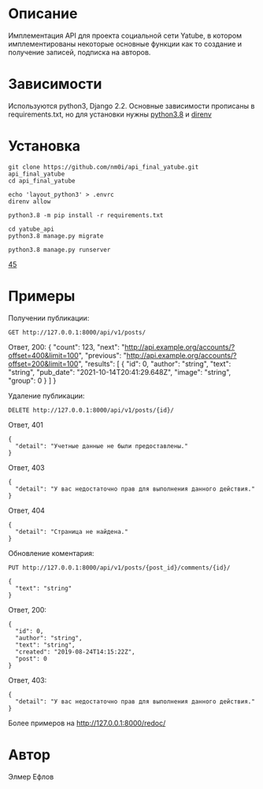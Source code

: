 Описание
========

Имплементация  API  для  проекта  социальной сети  Yatube,  в  котором
имплементированы  некоторые   основные  функции  как  то   создание  и
получение записей, подписка на авторов.

Зависимости
===========

Используются python3, Django 2.2. Основные зависимости прописаны в
requirements.txt, но для установки нужны [python3.8](python.org) и
[direnv](https://direnv.net/)

Установка
=========

    git clone https://github.com/nm0i/api_final_yatube.git api_final_yatube
    cd api_final_yatube

    echo 'layout_python3' > .envrc
    direnv allow

    python3.8 -m pip install -r requirements.txt

    cd yatube_api
    python3.8 manage.py migrate

    python3.8 manage.py runserver

[45](123)

Примеры
=======

Получении публикации:

    GET http://127.0.0.1:8000/api/v1/posts/

Ответ, 200:
    {
      "count": 123,
      "next": "http://api.example.org/accounts/?offset=400&limit=100",
      "previous": "http://api.example.org/accounts/?offset=200&limit=100",
      "results": [
        {
          "id": 0,
          "author": "string",
          "text": "string",
          "pub_date": "2021-10-14T20:41:29.648Z",
          "image": "string",
          "group": 0
        }
      ]
    }

Удаление публикации:

    DELETE http://127.0.0.1:8000/api/v1/posts/{id}/

Ответ, 401

    {
      "detail": "Учетные данные не были предоставлены."
    }

Ответ, 403

    {
      "detail": "У вас недостаточно прав для выполнения данного действия."
    }

Ответ, 404

    {
      "detail": "Страница не найдена."
    }

Обновление коментария:

    PUT http://127.0.0.1:8000/api/v1/posts/{post_id}/comments/{id}/

    {
      "text": "string"
    }

Ответ, 200:

    {
      "id": 0,
      "author": "string",
      "text": "string",
      "created": "2019-08-24T14:15:22Z",
      "post": 0
    }

Ответ, 403:

    {
      "detail": "У вас недостаточно прав для выполнения данного действия."
    }

Более примеров на http://127.0.0.1:8000/redoc/

Автор
=====

Элмер Ефлов
